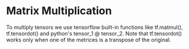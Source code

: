 # Matrix Multiplication
To multiply tensors we use tensorflow built-in functions like tf.matmul(), tf.tensordot() and python's tensor_1 @ tensor_2. Note that tf.tensordot() works only when one of the metrices is a transpose of the original.
